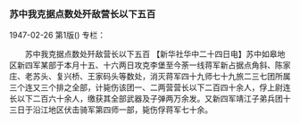 ### 苏中我克据点数处歼敌营长以下五百

1947-02-26
第1版()
专栏：

　　苏中我克据点数处歼敌营长以下五百
    【新华社华中二十四日电】苏中如皋地区新四军某部于本月十五、十六两日攻克李堡至今荼一线蒋军新占据点角斜、陈家庄、老苏头、复兴桥、王家码头等数处，消灭蒋军四十九师七十九旅二三七团所属三个连又三个排之全部，计毙伤该团一、二两营营长以下二百四十余人，俘上尉连长以下二百六十余人，缴获其全部武器及子弹两万余发。又新四军靖江子弟兵团十三日于沿江地区伏击骑军第四师一部，毙伤俘蒋军七十余。

